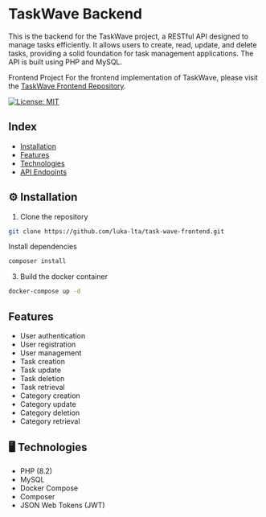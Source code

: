 # TaskWave Backend

This is the backend for the TaskWave project, a RESTful API designed to manage tasks efficiently. It allows users to create, read, update, and delete tasks, providing a solid foundation for task management applications. The API is built using PHP and MySQL.

Frontend Project
For the frontend implementation of TaskWave, please visit the [TaskWave Frontend Repository](https://github.com/luka-lta/task-wave-frontend).

[![License: MIT](https://img.shields.io/badge/License-MIT-yellow.svg)](https://github.com/luka-lta/task_wave_backend/blob/master/LICENSE)

## Index
- [Installation](#-installation)
- [Features](#features)
- [Technologies](#-technologies)
- [API Endpoints](#api-endpoints)

## ⚙️ Installation
1. Clone the repository
```bash
git clone https://github.com/luka-lta/task-wave-frontend.git
```
Install dependencies
```bash
composer install
```

3. Build the docker container
```bash
docker-compose up -d
```

## Features

- User authentication
- User registration
- User management
- Task creation
- Task update
- Task deletion
- Task retrieval
- Category creation
- Category update
- Category deletion
- Category retrieval

## 🖥️ Technologies

- PHP (8.2)
- MySQL 
- Docker Compose
- Composer
- JSON Web Tokens (JWT)